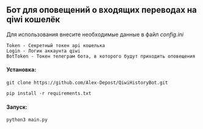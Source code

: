 ## Бот для оповещений о входящих переводах на qiwi кошелёк

Для использования внесите необходимые данные в файл _config.ini_

```plaintext
Token - Секретный токен api кошелька
Login - Логин аккаунта qiwi
BotToken - Токен телеграм бота, в которого будут приходить оповещения
```

#### Установка:

`git clone https://github.com/Alex-Depost/QiwiHistoryBot.git`

`pip install -r requirements.txt`

#### Запуск:

`python3 main.py`
